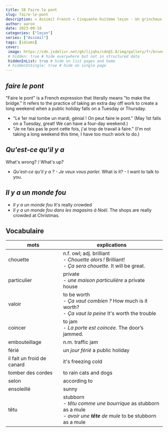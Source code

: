 ```yaml
---
title: 58 Faire le pont
slug: faire-le-pont
description: « Assimil French » Cinquante-huitème leçon - Un grincheux
author: aaron
date: 2023-09-18
categories: ["leçon"]
series: ["Assimil"]
tags: [idioms]
cover: 
 image: https://cdn.jsdelivr.net/gh/lijqhs/cdn@1.8/img/gallery/fr/bruno-abatti-mEfIhOTH27w-unsplash.jpg
 # hidden: true # hide everywhere but not in structured data
 hiddenInList: true # hide on list pages and home
 # hiddenInSingle: true # hide on single page
---
```


## *faire le pont*

"Faire le pont" is a French expression that literally means "to make the bridge." It refers to the practice of taking an extra day off work to create a long weekend when a public holiday falls on a Tuesday or Thursday.

- "Le 1er mai tombe un mardi, génial ! On peut faire le pont." (May 1st falls on a Tuesday, great! We can have a four-day weekend.)
- "Je ne fais pas le pont cette fois, j'ai trop de travail à faire." (I'm not taking a long weekend this time, I have too much work to do.)

## *Qu'est-ce qu'il y a*

What's wrong? / What's up?

- *Qu'est-ce qu'il y a ? - Je veux vous parler.* What is it? - I want to talk to you.


## *Il y a un monde fou*

- *Il y a un monde fou* It's really crowded
- *Il y a un monde fou dans les magasins à Noël.* The shops are really crowded at Christmas.


## Vocabulaire

| mots | explications |
| -- | -- | 
| chouette | n.f. owl; adj. brilliant </br> - *Chouette alors !* Brilliant! </br> - *Ça sera chouette.* It will be great. |
| particulier | private </br> - *une maison particulière* a private house |
| valoir | to be worth </br> - *Ça vaut combien ?* How much is it worth? </br> - *Ça vaut la peine* It's worth the trouble |
| coincer | to jam </br> - *La porte est coincée.* The door’s jammed. |
| embouteillage | n.m. traffic jam |
| férié | *un jour férié* a public holiday |
| il fait un froid de canard | it's freezing cold |
| tomber des cordes | to rain cats and dogs |
| selon | according to |
| ensoleillé | sunny |
| têtu | stubborn </br> - *têtu comme une bourrique* as stubborn as a mule </br> - *avoir une **tête** de mule* to be stubborn as a mule |
